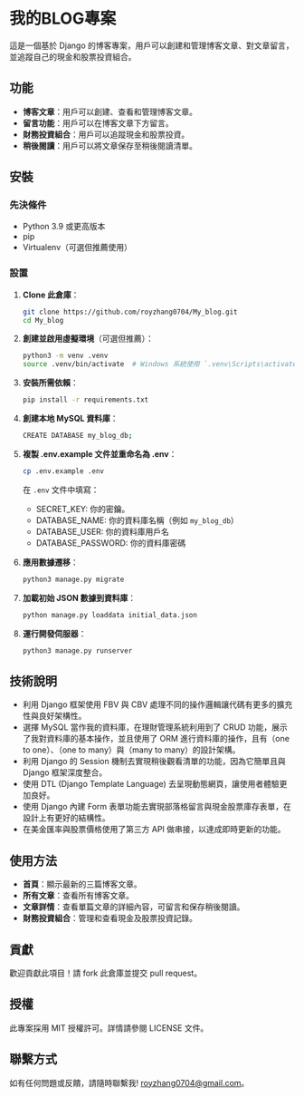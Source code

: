# 我的BLOG專案

這是一個基於 Django 的博客專案，用戶可以創建和管理博客文章、對文章留言，並追蹤自己的現金和股票投資組合。

## 功能

- **博客文章**：用戶可以創建、查看和管理博客文章。
- **留言功能**：用戶可以在博客文章下方留言。
- **財務投資組合**：用戶可以追蹤現金和股票投資。
- **稍後閱讀**：用戶可以將文章保存至稍後閱讀清單。

## 安裝

### 先決條件

- Python 3.9 或更高版本
- pip
- Virtualenv（可選但推薦使用）

### 設置

1. **Clone 此倉庫**：
    ```bash
    git clone https://github.com/royzhang0704/My_blog.git
    cd My_blog
    ```

2. **創建並啟用虛擬環境**（可選但推薦）：
    ```bash
    python3 -m venv .venv
    source .venv/bin/activate  # Windows 系統使用 `.venv\Scripts\activate`
    ```

3. **安裝所需依賴**：
    ```bash
    pip install -r requirements.txt
    ```

4. **創建本地 MySQL 資料庫**：
    ```bash
    CREATE DATABASE my_blog_db;
    ```

5. **複製 .env.example 文件並重命名為 .env**：
    ```bash
    cp .env.example .env
    ```
    在 `.env` 文件中填寫：
    - SECRET_KEY: 你的密鑰。
    - DATABASE_NAME: 你的資料庫名稱（例如 `my_blog_db`）
    - DATABASE_USER: 你的資料庫用戶名
    - DATABASE_PASSWORD: 你的資料庫密碼

6. **應用數據遷移**：
    ```bash
    python3 manage.py migrate
    ```

7. **加載初始 JSON 數據到資料庫**：
    ```bash
    python manage.py loaddata initial_data.json
    ```

8. **運行開發伺服器**：
    ```bash
    python3 manage.py runserver
    ```

## 技術說明

- 利用 Django 框架使用 FBV 與 CBV 處理不同的操作邏輯讓代碼有更多的擴充性與良好架構性。
- 選擇 MySQL 當作我的資料庫，在理財管理系統利用到了 CRUD 功能，展示了我對資料庫的基本操作，並且使用了 ORM 進行資料庫的操作，且有（one to one）、（one to many）與（many to many）的設計架構。
- 利用 Django 的 Session 機制去實現稍後觀看清單的功能，因為它簡單且與 Django 框架深度整合。
- 使用 DTL (Django Template Language) 去呈現動態網頁，讓使用者體驗更加良好。
- 使用 Django 內建 Form 表單功能去實現部落格留言與現金股票庫存表單，在設計上有更好的結構性。
- 在美金匯率與股票價格使用了第三方 API 做串接，以達成即時更新的功能。

## 使用方法

- **首頁**：顯示最新的三篇博客文章。
- **所有文章**：查看所有博客文章。
- **文章詳情**：查看單篇文章的詳細內容，可留言和保存稍後閱讀。
- **財務投資組合**：管理和查看現金及股票投資記錄。

## 貢獻

歡迎貢獻此項目！請 fork 此倉庫並提交 pull request。

## 授權

此專案採用 MIT 授權許可。詳情請參閱 LICENSE 文件。

## 聯繫方式

如有任何問題或反饋，請隨時聯繫我! [royzhang0704@gmail.com](mailto:royzhang0704@gmail.com)。

